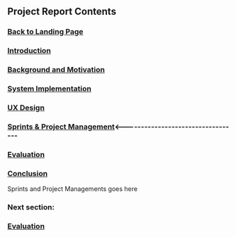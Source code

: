## Project Report Contents

###  [Back to Landing Page](../README.md)

###  [Introduction](Introduction.md) 

### [Background and Motivation](BackgroundAndMotivation.md)

### [System Implementation](SystemImplementation.md) 

### [UX Design](UXDesign.md) 

### [Sprints & Project Management](SprintsAndProjectManagements.md)<----------------------------------

### [Evaluation](Evaluation.md)

### [Conclusion](Conclusion.md) 

Sprints and Project Managements goes here

### Next section:
### [Evaluation](Evaluation.md)
